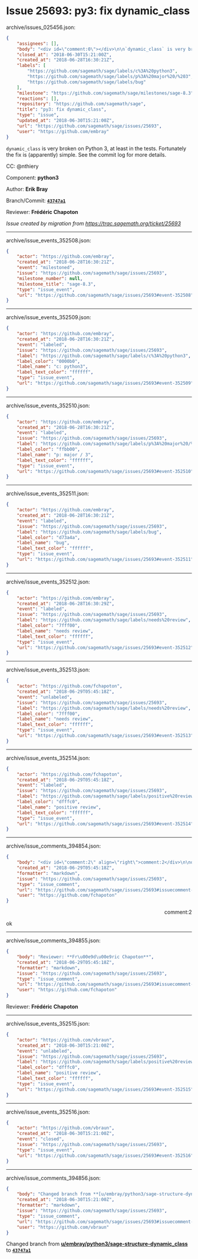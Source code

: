 # Issue 25693: py3: fix dynamic_class

archive/issues_025456.json:
```json
{
    "assignees": [],
    "body": "<div id=\"comment:0\"></div>\n\n`dynamic_class` is very broken on Python 3, at least in the tests.  Fortunately the fix is (apparently) simple.  See the commit log for more details.\n\nCC:  @nthiery\n\nComponent: **python3**\n\nAuthor: **Erik Bray**\n\nBranch/Commit: **[`43747a1`](https://github.com/sagemath/sagetrac-mirror/commit/43747a18a24e009a223e97843e6e0f32ec6e7e11)**\n\nReviewer: **Fr\u00e9d\u00e9ric Chapoton**\n\n_Issue created by migration from https://trac.sagemath.org/ticket/25693_\n\n",
    "closed_at": "2018-06-30T15:21:00Z",
    "created_at": "2018-06-28T16:30:21Z",
    "labels": [
        "https://github.com/sagemath/sage/labels/c%3A%20python3",
        "https://github.com/sagemath/sage/labels/p%3A%20major%20/%203",
        "https://github.com/sagemath/sage/labels/bug"
    ],
    "milestone": "https://github.com/sagemath/sage/milestones/sage-8.3",
    "reactions": [],
    "repository": "https://github.com/sagemath/sage",
    "title": "py3: fix dynamic_class",
    "type": "issue",
    "updated_at": "2018-06-30T15:21:00Z",
    "url": "https://github.com/sagemath/sage/issues/25693",
    "user": "https://github.com/embray"
}
```
<div id="comment:0"></div>

`dynamic_class` is very broken on Python 3, at least in the tests.  Fortunately the fix is (apparently) simple.  See the commit log for more details.

CC:  @nthiery

Component: **python3**

Author: **Erik Bray**

Branch/Commit: **[`43747a1`](https://github.com/sagemath/sagetrac-mirror/commit/43747a18a24e009a223e97843e6e0f32ec6e7e11)**

Reviewer: **Frédéric Chapoton**

_Issue created by migration from https://trac.sagemath.org/ticket/25693_





---

archive/issue_events_352508.json:
```json
{
    "actor": "https://github.com/embray",
    "created_at": "2018-06-28T16:30:21Z",
    "event": "milestoned",
    "issue": "https://github.com/sagemath/sage/issues/25693",
    "milestone_number": null,
    "milestone_title": "sage-8.3",
    "type": "issue_event",
    "url": "https://github.com/sagemath/sage/issues/25693#event-352508"
}
```



---

archive/issue_events_352509.json:
```json
{
    "actor": "https://github.com/embray",
    "created_at": "2018-06-28T16:30:21Z",
    "event": "labeled",
    "issue": "https://github.com/sagemath/sage/issues/25693",
    "label": "https://github.com/sagemath/sage/labels/c%3A%20python3",
    "label_color": "0000b0",
    "label_name": "c: python3",
    "label_text_color": "ffffff",
    "type": "issue_event",
    "url": "https://github.com/sagemath/sage/issues/25693#event-352509"
}
```



---

archive/issue_events_352510.json:
```json
{
    "actor": "https://github.com/embray",
    "created_at": "2018-06-28T16:30:21Z",
    "event": "labeled",
    "issue": "https://github.com/sagemath/sage/issues/25693",
    "label": "https://github.com/sagemath/sage/labels/p%3A%20major%20/%203",
    "label_color": "ffbb00",
    "label_name": "p: major / 3",
    "label_text_color": "ffffff",
    "type": "issue_event",
    "url": "https://github.com/sagemath/sage/issues/25693#event-352510"
}
```



---

archive/issue_events_352511.json:
```json
{
    "actor": "https://github.com/embray",
    "created_at": "2018-06-28T16:30:21Z",
    "event": "labeled",
    "issue": "https://github.com/sagemath/sage/issues/25693",
    "label": "https://github.com/sagemath/sage/labels/bug",
    "label_color": "d73a4a",
    "label_name": "bug",
    "label_text_color": "ffffff",
    "type": "issue_event",
    "url": "https://github.com/sagemath/sage/issues/25693#event-352511"
}
```



---

archive/issue_events_352512.json:
```json
{
    "actor": "https://github.com/embray",
    "created_at": "2018-06-28T16:30:29Z",
    "event": "labeled",
    "issue": "https://github.com/sagemath/sage/issues/25693",
    "label": "https://github.com/sagemath/sage/labels/needs%20review",
    "label_color": "7fff00",
    "label_name": "needs review",
    "label_text_color": "ffffff",
    "type": "issue_event",
    "url": "https://github.com/sagemath/sage/issues/25693#event-352512"
}
```



---

archive/issue_events_352513.json:
```json
{
    "actor": "https://github.com/fchapoton",
    "created_at": "2018-06-29T05:45:18Z",
    "event": "unlabeled",
    "issue": "https://github.com/sagemath/sage/issues/25693",
    "label": "https://github.com/sagemath/sage/labels/needs%20review",
    "label_color": "7fff00",
    "label_name": "needs review",
    "label_text_color": "ffffff",
    "type": "issue_event",
    "url": "https://github.com/sagemath/sage/issues/25693#event-352513"
}
```



---

archive/issue_events_352514.json:
```json
{
    "actor": "https://github.com/fchapoton",
    "created_at": "2018-06-29T05:45:18Z",
    "event": "labeled",
    "issue": "https://github.com/sagemath/sage/issues/25693",
    "label": "https://github.com/sagemath/sage/labels/positive%20review",
    "label_color": "dfffc0",
    "label_name": "positive review",
    "label_text_color": "ffffff",
    "type": "issue_event",
    "url": "https://github.com/sagemath/sage/issues/25693#event-352514"
}
```



---

archive/issue_comments_394854.json:
```json
{
    "body": "<div id=\"comment:2\" align=\"right\">comment:2</div>\n\nok",
    "created_at": "2018-06-29T05:45:18Z",
    "formatter": "markdown",
    "issue": "https://github.com/sagemath/sage/issues/25693",
    "type": "issue_comment",
    "url": "https://github.com/sagemath/sage/issues/25693#issuecomment-394854",
    "user": "https://github.com/fchapoton"
}
```

<div id="comment:2" align="right">comment:2</div>

ok



---

archive/issue_comments_394855.json:
```json
{
    "body": "Reviewer: **Fr\u00e9d\u00e9ric Chapoton**",
    "created_at": "2018-06-29T05:45:18Z",
    "formatter": "markdown",
    "issue": "https://github.com/sagemath/sage/issues/25693",
    "type": "issue_comment",
    "url": "https://github.com/sagemath/sage/issues/25693#issuecomment-394855",
    "user": "https://github.com/fchapoton"
}
```

Reviewer: **Frédéric Chapoton**



---

archive/issue_events_352515.json:
```json
{
    "actor": "https://github.com/vbraun",
    "created_at": "2018-06-30T15:21:00Z",
    "event": "unlabeled",
    "issue": "https://github.com/sagemath/sage/issues/25693",
    "label": "https://github.com/sagemath/sage/labels/positive%20review",
    "label_color": "dfffc0",
    "label_name": "positive review",
    "label_text_color": "ffffff",
    "type": "issue_event",
    "url": "https://github.com/sagemath/sage/issues/25693#event-352515"
}
```



---

archive/issue_events_352516.json:
```json
{
    "actor": "https://github.com/vbraun",
    "created_at": "2018-06-30T15:21:00Z",
    "event": "closed",
    "issue": "https://github.com/sagemath/sage/issues/25693",
    "type": "issue_event",
    "url": "https://github.com/sagemath/sage/issues/25693#event-352516"
}
```



---

archive/issue_comments_394856.json:
```json
{
    "body": "Changed branch from **[u/embray/python3/sage-structure-dynamic_class](https://github.com/sagemath/sagetrac-mirror/tree/u/embray/python3/sage-structure-dynamic_class)** to **[`43747a1`](https://github.com/sagemath/sagetrac-mirror/commit/43747a18a24e009a223e97843e6e0f32ec6e7e11)**",
    "created_at": "2018-06-30T15:21:00Z",
    "formatter": "markdown",
    "issue": "https://github.com/sagemath/sage/issues/25693",
    "type": "issue_comment",
    "url": "https://github.com/sagemath/sage/issues/25693#issuecomment-394856",
    "user": "https://github.com/vbraun"
}
```

Changed branch from **[u/embray/python3/sage-structure-dynamic_class](https://github.com/sagemath/sagetrac-mirror/tree/u/embray/python3/sage-structure-dynamic_class)** to **[`43747a1`](https://github.com/sagemath/sagetrac-mirror/commit/43747a18a24e009a223e97843e6e0f32ec6e7e11)**
